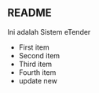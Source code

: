 ## README 

Ini adalah Sistem eTender 

- First item
- Second item
- Third item
- Fourth item
- update new
